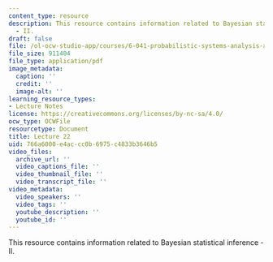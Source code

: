 ```yaml
---
content_type: resource
description: This resource contains information related to Bayesian statistical inference
  - II.
draft: false
file: /ol-ocw-studio-app/courses/6-041-probabilistic-systems-analysis-and-applied-probability-fall-2010/766a6000e4accc0b6975c4833b3646b5_MIT6_041F10_L22.pdf
file_size: 911404
file_type: application/pdf
image_metadata:
  caption: ''
  credit: ''
  image-alt: ''
learning_resource_types:
- Lecture Notes
license: https://creativecommons.org/licenses/by-nc-sa/4.0/
ocw_type: OCWFile
resourcetype: Document
title: Lecture 22
uid: 766a6000-e4ac-cc0b-6975-c4833b3646b5
video_files:
  archive_url: ''
  video_captions_file: ''
  video_thumbnail_file: ''
  video_transcript_file: ''
video_metadata:
  video_speakers: ''
  video_tags: ''
  youtube_description: ''
  youtube_id: ''
---
```

This resource contains information related to Bayesian statistical inference - II.